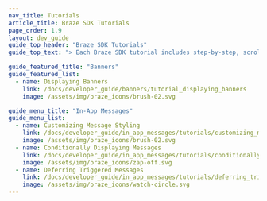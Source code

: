 ```yaml
---
nav_title: Tutorials
article_title: Braze SDK Tutorials
page_order: 1.9
layout: dev_guide
guide_top_header: "Braze SDK Tutorials"
guide_top_text: "> Each Braze SDK tutorial includes step-by-step, scrollable code to help you implement new features in your app. Choose a tutorial below to get started!"

guide_featured_title: "Banners"
guide_featured_list:
  - name: Displaying Banners
    link: /docs/developer_guide/banners/tutorial_displaying_banners
    image: /assets/img/braze_icons/brush-02.svg

guide_menu_title: "In-App Messages"
guide_menu_list:
  - name: Customizing Message Styling
    link: /docs/developer_guide/in_app_messages/tutorials/customizing_message_styling
    image: /assets/img/braze_icons/brush-02.svg
  - name: Conditionally Displaying Messages
    link: /docs/developer_guide/in_app_messages/tutorials/conditionally_displaying_messages
    image: /assets/img/braze_icons/zap-off.svg
  - name: Deferring Triggered Messages
    link: /docs/developer_guide/in_app_messages/tutorials/deferring_triggered_messages
    image: /assets/img/braze_icons/watch-circle.svg
---
```


<br>
